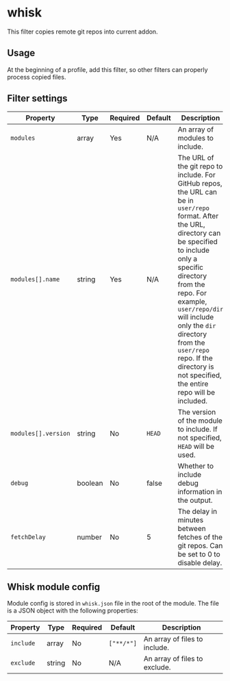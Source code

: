 # whisk

This filter copies remote git repos into current addon.

## Usage

At the beginning of a profile, add this filter, so other filters can properly process copied files.

## Filter settings

| Property            | Type    | Required | Default | Description                                                                                                                                                                                                                                                                                                                                                  |
|---------------------|---------|----------|---------|--------------------------------------------------------------------------------------------------------------------------------------------------------------------------------------------------------------------------------------------------------------------------------------------------------------------------------------------------------------|
| `modules`           | array   | Yes      | N/A     | An array of modules to include.                                                                                                                                                                                                                                                                                                                              |
| `modules[].name`    | string  | Yes      | N/A     | The URL of the git repo to include. For GitHub repos, the URL can be in `user/repo` format. After the URL, directory can be specified to include only a specific directory from the repo. For example, `user/repo/dir` will include only the `dir` directory from the `user/repo` repo. If the directory is not specified, the entire repo will be included. |
| `modules[].version` | string  | No       | `HEAD`  | The version of the module to include. If not specified, `HEAD` will be used.                                                                                                                                                                                                                                                                                 |
| `debug`             | boolean | No       | false   | Whether to include debug information in the output.                                                                                                                                                                                                                                                                                                          |
| `fetchDelay`        | number  | No       | 5       | The delay in minutes between fetches of the git repos. Can be set to 0 to disable delay.                                                                                                                                                                                                                                                                     |

## Whisk module config

Module config is stored in `whisk.json` file in the root of the module. The file is a JSON object with the following properties:

| Property  | Type   | Required | Default    | Description                   |
|-----------|--------|----------|------------|-------------------------------|
| `include` | array  | No       | `["**/*"]` | An array of files to include. |
| `exclude` | string | No       | N/A        | An array of files to exclude. |